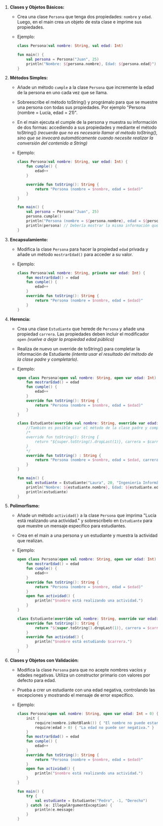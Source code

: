 1. **Clases y Objetos Básicos:**
    - Crea una clase `Persona` que tenga dos propiedades: `nombre` y `edad`. Luego, en el main crea un objeto de esta clase e imprime sus propiedades.
   
    - Ejemplo:

        ```kotlin
        class Persona(val nombre: String, val edad: Int)

        fun main() {
            val persona = Persona("Juan", 25)
            println("Nombre: ${persona.nombre}, Edad: ${persona.edad}")
        }
        ```

2. **Métodos Simples:**
    - Añade un método `cumple` a la clase `Persona` que incremente la edad de la persona en uno cada vez que se llama.
    - Sobreescribe el método toString() y prográmalo para que se muestre una persona con todas sus propiedades.
      Por ejemplo "Persona (nombre = Lucía, edad = 21)".
    - En el main ejecuta el cumple de la persona y muestra su información de dos formas: accediendo a sus propiedades y mediante el método toString()
      *(recuerda que no es necesario llamar al método toString(), sino que se invocará automáticamente cuando necesite realizar la conversión del contenido a String)*
    - Ejemplo:

        ```kotlin
        class Persona(val nombre: String, var edad: Int) {
            fun cumple() {
                edad++
            }

            override fun toString(): String {
                return "Persona (nombre = $nombre, edad = $edad)"      
            } 
        }

        fun main() {
            val persona = Persona("Juan", 25)
            persona.cumple()
            println("Persona (nombre = ${persona.nombre}, edad = ${persona.edad})") // Debería mostrar 26
            println(persona) // Debería mostrar la misma información que la instrucción anterior
        }
        ```

3. **Encapsulamiento:**
    - Modifica la clase `Persona` para hacer la propiedad `edad` privada y añade un método `mostrarEdad()` para acceder a su valor.
    - Ejemplo:

        ```kotlin
        class Persona(val nombre: String, private var edad: Int) {
            fun mostrarEdad() = edad
            fun cumple() {
                edad++
            }
            override fun toString(): String {
                return "Persona (nombre = $nombre, edad = $edad)"      
            } 
        }
        ```

4. **Herencia:**
    - Crea una clase `Estudiante` que herede de `Persona` y añade una propiedad `carrera`. Las propiedades deben incluir el modificador `open` *(vuelve a dejar la propiedad edad pública)*
    - Realiza de nuevo un override de toString() para completar la información de Estudiante *(intenta usar el resultado del método de la clase padre y completarlo)*.
    - Ejemplo:

        ```kotlin
        open class Persona(open val nombre: String, open var edad: Int) {
            fun mostrarEdad() = edad
            fun cumple() {
                edad++
            }
            override fun toString(): String {
                return "Persona (nombre = $nombre, edad = $edad)"      
            } 
        }

        class Estudiante(override val nombre: String, override var edad: Int, val carrera: String) : Persona(nombre, edad) {
            //También es posible usar el método de la clase padre y completarlo...
            /*
            override fun toString(): String {
                return "${super.toString().dropLast(1)}, carrera = $carrera)"
            }
            */
            override fun toString() : String {
                return "Persona (nombre = $nombre, edad = $edad, carrera = $carrera)"
            }
        }

        fun main() {
            val estudiante = Estudiante("Laura", 20, "Ingeniería Informática")
            println("Nombre: ${estudiante.nombre}, Edad: ${estudiante.edad}, Carrera: ${estudiante.carrera}")
            println(estudiante)
        }
        ```

5. **Polimorfismo:**
    - Añade un método `actividad()` a la clase `Persona` que imprima "Lucía está realizando una actividad." y sobrescríbelo en `Estudiante` para que muestre un mensaje específico para estudiantes.
    - Crea en el main a una persona y un estudiante y muestra la actividad que realizan.
    - Ejemplo:

        ```kotlin
        open class Persona(open val nombre: String, open var edad: Int) {
            fun mostrarEdad() = edad
            fun cumple() {
                edad++
            }
            override fun toString(): String {
                return "Persona (nombre = $nombre, edad = $edad)"      
            } 
            open fun actividad() {
                println("$nombre está realizando una actividad.")
            }
        }

        class Estudiante(override val nombre: String, override var edad: Int, val carrera: String) : Persona(nombre, edad) {
            override fun toString(): String {
                return "${super.toString().dropLast(1)}, carrera = $carrera)"
            }
            override fun actividad() {
                println("$nombre está estudiando $carrera.")
            }
        }
        ```

6. **Clases y Objetos con Validación:**
    - Modifica la clase `Persona` para que no acepte nombres vacíos y edades negativas. Utiliza un constructor primario con valores por defecto para edad.
    - Prueba a crer un estudiante con una edad negativa, controlando las excepciones y mostrando el mensaje de error específico.
    - Ejemplo:

        ```kotlin
        class Persona(open val nombre: String, open var edad: Int = 0) {
            init {
                require(nombre.isNotBlank()) { "El nombre no puede estar vacío." }
                require(edad > 0) { "La edad no puede ser negativa." }
            }
            fun mostrarEdad() = edad
            fun cumple() {
                edad++
            }
            override fun toString(): String {
                return "Persona (nombre = $nombre, edad = $edad)"      
            } 
            open fun actividad() {
                println("$nombre está realizando una actividad.")
            }
        }

        fun main() {
            try {
                val estudiante = Estudiante("Pedro", -1, "Derecho")
            } catch (e: IllegalArgumentException) {
                println(e.message)
            }
        }
        ```

